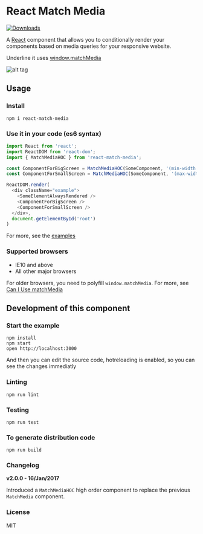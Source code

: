 React Match Media
=========================================

[![Downloads](https://img.shields.io/npm/dm/react-match-media.svg)](https://www.npmjs.com/package/react-match-media)

A [React](https://github.com/facebook/react) component that allows you to conditionally render your components based on media queries for your responsive website.

Underline it uses [window.matchMedia](https://developer.mozilla.org/en/docs/Web/API/Window/matchMedia)


![alt tag](https://github.com/viruschidai/react-match-media/blob/master/match-media.gif)

## Usage
### Install
```
npm i react-match-media
```

### Use it in your code (es6 syntax)
```javascript
import React from 'react';
import ReactDOM from 'react-dom';
import { MatchMediaHOC } from 'react-match-media';

const ComponentForBigScreen = MatchMediaHOC(SomeComponent, '(min-width: 800px)');
const ComponentForSmallScreen = MatchMediaHOC(SomeComponent, '(max-width: 500px)');

ReactDOM.render(
  <div className="example">
    <SomeElementAlwaysRendered />
    <ComponentForBigScreen />
    <ComponentForSmallScreen />
  </div>,
  document.getElementById('root')
)
```
For more, see the [examples](./examples)

### Supported browsers
  - IE10 and above
  - All other major browsers
  
For older browsers, you need to polyfill `window.matchMedia`. 
For more, see [Can I Use matchMedia](http://caniuse.com/#search=matchMedia)


## Development of this component

### Start the example

```
npm install
npm start
open http://localhost:3000
```
And then you can edit the source code, hotreloading is enabled, so you can see the changes immediatly

### Linting

```
npm run lint
```

### Testing

```
npm run test
```

### To generate distribution code

```
npm run build
```

### Changelog

**v2.0.0 - 16/Jan/2017**

Introduced a `MatchMediaHOC` high order component to replace the previous `MatchMedia` component.


### License
MIT
